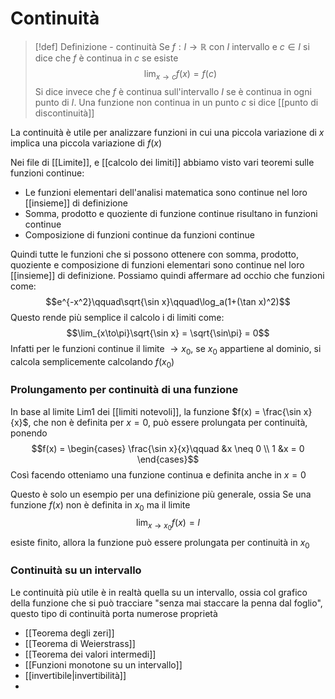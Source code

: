 # Continuità
>[!def] Definizione - continuità
>Se $f : I \to \mathbb R$ con $I$ intervallo e $c \in I$ si dice che $f$ è continua in $c$ se esiste
>$$\lim_{x\to c}f(x) = f(c)$$
>Si dice invece che $f$ è continua sull'intervallo $I$ se è continua in ogni punto di $I$. Una funzione non continua in un punto $c$ si dice [[punto di discontinuità]]

La continuità è utile per analizzare funzioni in cui una piccola variazione di $x$ implica una piccola variazione di $f(x)$

Nei file di [[Limite]], e [[calcolo dei limiti]] abbiamo visto vari teoremi sulle funzioni continue:
- Le funzioni elementari dell'analisi matematica sono continue nel loro [[insieme]] di definizione
- Somma, prodotto e quoziente di funzione continue risultano in funzioni continue
- Composizione di funzioni continue da funzioni continue

Quindi tutte le funzioni che si possono ottenere con somma, prodotto, quoziente e composizione di funzioni elementari sono continue nel loro [[insieme]] di definizione. Possiamo quindi affermare ad occhio che funzioni come:
$$e^{-x^2}\qquad\sqrt{\sin x}\qquad\log_a(1+(\tan x)^2)$$
Questo rende più semplice il calcolo i di limiti come:
$$\lim_{x\to\pi}\sqrt{\sin x} = \sqrt{\sin\pi} = 0$$
Infatti per le funzioni continue il limite $\to x_0$, se $x_0$ appartiene al dominio, si calcola semplicemente calcolando $f(x_0)$

### Prolungamento per continuità di una funzione
In base al limite $\text{Lim1}$ dei [[limiti notevoli]], la funzione $f(x) = \frac{\sin x}{x}$, che non è definita per $x = 0$, può essere prolungata per continuità, ponendo 
$$f(x) = \begin{cases}
\frac{\sin x}{x}\qquad &x \neq 0 \\
1 &x = 0
\end{cases}$$
Così facendo otteniamo una funzione continua e definita anche in $x = 0$

Questo è solo un esempio per una definizione più generale, ossia
Se una funzione $f(x)$ non è definita in $x_0$ ma il limite
$$\lim_{x\to x_0}f(x) = l$$
esiste finito, allora la funzione può essere prolungata per continuità in $x_0$

### Continuità su un intervallo
Le continuità più utile è in realtà quella su un intervallo, ossia col grafico della funzione che si può tracciare "senza mai staccare la penna dal foglio", questo tipo di continuità porta numerose proprietà

- [[Teorema degli zeri]]
- [[Teorema di Weierstrass]]
- [[Teorema dei valori intermedi]]
- [[Funzioni monotone su un intervallo]]
- [[invertibile|invertibilità]]
- 
